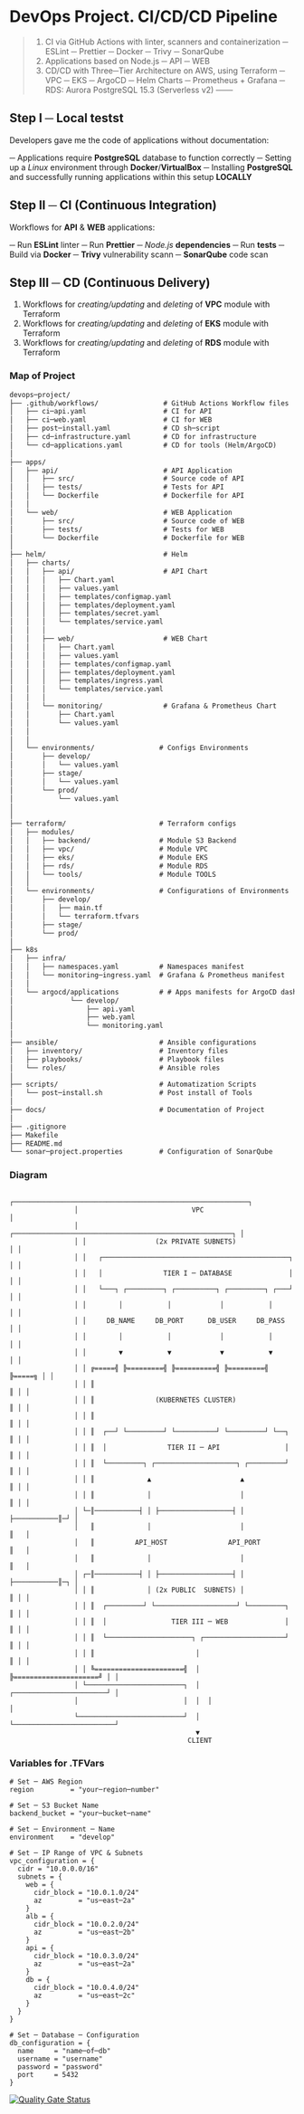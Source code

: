 # DevOps Project. CI/CD/CD Pipeline

> 1. CI via GitHub Actions with linter, scanners and containerization
>    ─ ESLint
>    ─ Prettier
>    ─ Docker
>    ─ Trivy
>    ─ SonarQube
> 2. Applications based on Node.js
>    ─ API
>    ─ WEB
> 3. CD/CD with Three─Tier Architecture on AWS, using Terraform
>    ─ VPC
>    ─ EKS
>      ─ ArgoCD
>      ─ Helm Charts
>      ─ Prometheus + Grafana
>    ─ RDS: Aurora PostgreSQL 15.3 (Serverless v2)
───

## Step I ─ Local testst

Developers gave me the code of applications without documentation:

─ Applications require **PostgreSQL** database to function correctly
─ Setting up a _Linux_ environment through **Docker**/**VirtualBox**
─ Installing **PostgreSQL** and successfully running applications within this setup **LOCALLY**


## Step II ─ CI (Continuous Integration)

Workflows for **API** & **WEB** applications:

─ Run **ESLint** linter
─ Run **Prettier**
─ _Node.js_ **dependencies**
─ Run **tests**
─ Build via **Docker**
─ **Trivy** vulnerability scann
─ **SonarQube** code scan

## Step III ─ CD (Continuous Delivery)

1. Workflows for _creating/updating_ and _deleting_ of **VPC** module with Terraform
2. Workflows for _creating/updating_ and _deleting_ of **EKS** module with Terraform
3. Workflows for _creating/updating_ and _deleting_ of **RDS** module with Terraform

### Map of Project

```markdown
devops─project/
├── .github/workflows/                # GitHub Actions Workflow files
│   ├── ci─api.yaml                   # CI for API
│   ├── ci─web.yaml                   # CI for WEB
│   ├── post─install.yaml             # CD sh─script
│   ├── cd─infrastructure.yaml        # CD for infrastructure
│   └── cd─applications.yaml          # CD for tools (Helm/ArgoCD)
│
├── apps/
│   ├── api/                          # API Application
│   │   ├── src/                      # Source code of API
│   │   ├── tests/                    # Tests for API
│   │   └── Dockerfile                # Dockerfile for API
│   │
│   └── web/                          # WEB Application
│       ├── src/                      # Source code of WEB
│       ├── tests/                    # Tests for WEB
│       └── Dockerfile                # Dockerfile for WEB
│
├── helm/                             # Helm
│   ├── charts/
│   │   ├── api/                      # API Chart
│   │   │   ├── Chart.yaml
│   │   │   ├── values.yaml
│   │   │   ├── templates/configmap.yaml
│   │   │   ├── templates/deployment.yaml
│   │   │   ├── templates/secret.yaml
│   │   │   └── templates/service.yaml
│   │   │
│   │   ├── web/                      # WEB Chart
│   │   │   ├── Chart.yaml
│   │   │   ├── values.yaml
│   │   │   ├── templates/configmap.yaml
│   │   │   ├── templates/deployment.yaml
│   │   │   ├── templates/ingress.yaml
│   │   │   └── templates/service.yaml
│   │   │
│   │   └── monitoring/               # Grafana & Prometheus Chart
│   │       ├── Chart.yaml
│   │       └── values.yaml
│   │
│   │
│   └── environments/                # Configs Environments
│       ├── develop/
│       │   └── values.yaml
│       ├── stage/
│       │   └── values.yaml
│       └── prod/
│           └── values.yaml
│
│
├── terraform/                       # Terraform configs
│   ├── modules/
│   │   ├── backend/                 # Module S3 Backend
│   │   ├── vpc/                     # Module VPC
│   │   ├── eks/                     # Module EKS
│   │   ├── rds/                     # Module RDS
│   │   └── tools/                   # Module TOOLS
│   │
│   └── environments/                # Configurations of Environments
│       ├── develop/
│       │   ├── main.tf
│       │   └── terraform.tfvars
│       ├── stage/
│       └── prod/
│
├── k8s
│   ├── infra/
│   │   ├── namespaces.yaml          # Namespaces manifest
│   │   └── monitoring─ingress.yaml  # Grafana & Prometheus manifest
│   │
│   └── argocd/applications          # # Apps manifests for ArgoCD dashboard
│              └── develop/
│                  ├── api.yaml
│                  ├── web.yaml
│                  └── monitoring.yaml
│
├── ansible/                         # Ansible configurations
│   ├── inventory/                   # Inventory files
│   ├── playbooks/                   # Playbook files
│   └── roles/                       # Ansible roles
│
├── scripts/                         # Automatization Scripts
│   └── post─install.sh              # Post install of Tools
│
├── docs/                            # Documentation of Project
│
├── .gitignore
├── Makefile
├── README.md
└── sonar─project.properties         # Configuration of SonarQube
```

### Diagram

```
                ┌──────────────────────────────────────────────────────────┐
                │                            VPC                           │
                │ ┌──────────────────────────────────────────────────────┐ │
                │ │                 (2x PRIVATE SUBNETS)                 │ │
                │ │   ┌──────────────────────────────────────────────┐   │ │
                │ │   │               TIER I ─ DATABASE              │   │ │
                │ │   └───┐ ┌─────────┐ ┌──────────┐ ┌─────────┐ ┌───┘   │ │
                │ │        │           │            │           │        │ │
                │ │     DB_NAME     DB_PORT      DB_USER     DB_PASS     │ │
                │ │        │           │            │           │        │ │
                │ │        ▼           ▼            ▼           ▼        │ │
                │ │ ╔=====╣ ╠=========╣ ╠==========╣ ╠=========╣ ╠=====╗ │ │
                │ │ ║                                                  ║ │ │
                │ │ ║               (KUBERNETES CLUSTER)               ║ │ │
                │ │ ║                                                  ║ │ │
                │ │ ║  ┌──┘ └─────────┘ └──────────┘ └─────────┘ └──┐  ║ │ │
                │ │ ║  │               TIER II ─ API                │  ║ │ │
                │ │ ║  └─────────┐ ┌────────────────────┐ ┌─────────┘  ║ │ │
                │ │ ║             ▲                      ▲             ║ │ │
                │ │ ║             │                      │             ║ │ │
                │ └─║───────────┤ │ ├──────────────────┤ │ ├───────────║─┘ │
                │   ║             │                      │             ║   │
                │   ║          API_HOST               API_PORT         ║   │
                │   ║             │                      │             ║   │
                │ ┌─║───────────┤ │ ├──────────────────┤ │ ├───────────║─┐ │
                │ │ ║             │ (2x PUBLIC  SUBNETS) │             ║ │ │
                │ │ ║  ┌─────────┘ └────────────────────┘ └─────────┐  ║ │ │
                │ │ ║  │                TIER III ─ WEB              │  ║ │ │
                │ │ ║  └─────────────────────┐ ┌────────────────────┘  ║ │ │
                │ │ ║                         │                        ║ │ │
                │ │ ╚======================╣  │  ╠=====================╝ │ │
                │ └────────────────────────┐  │  ┌───────────────────────┘ │
                │                          │  │  │                         │
                └──────────────────────────┘  │  └─────────────────────────┘
                                              ▼
                                            CLIENT
```

### Variables for .TFVars

```
# Set ─ AWS Region
region         = "your─region─number"

# Set ─ S3 Bucket Name
backend_bucket = "your─bucket─name"

# Set ─ Environment ─ Name
environment    = "develop"

# Set ─ IP Range of VPC & Subnets
vpc_configuration = {
  cidr = "10.0.0.0/16"
  subnets = {
    web = {
      cidr_block = "10.0.1.0/24"
      az         = "us─east─2a"
    }
    alb = {
      cidr_block = "10.0.2.0/24"
      az         = "us─east─2b"
    }
    api = {
      cidr_block = "10.0.3.0/24"
      az         = "us─east─2a"
    }
    db = {
      cidr_block = "10.0.4.0/24"
      az         = "us─east─2c"
    }
  }
}

# Set ─ Database ─ Configuration
db_configuration = {
  name     = "name─of─db"
  username = "username"
  password = "password"
  port     = 5432
}
```

[![Quality Gate Status](https://sonarcloud.io/api/project_badges/measure?project═thejondaw_devops─project&metric═alert_status)](https://sonarcloud.io/summary/new_code?id═thejondaw_devops─project)